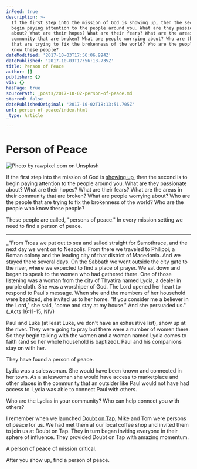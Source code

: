```yaml
---
inFeed: true
description: >-
  If the first step into the mission of God is showing up, then the second is to
  begin paying attention to the people around you. What are they passionate
  about? What are their hopes? What are their fears? What are the areas in their
  community that are broken? What are people worrying about? Who are the people
  that are trying to fix the brokenness of the world? Who are the people who
  know these people?
dateModified: '2017-10-03T17:56:06.994Z'
datePublished: '2017-10-03T17:56:13.735Z'
title: Person of Peace
author: []
publisher: {}
via: {}
hasPage: true
sourcePath: _posts/2017-10-02-person-of-peace.md
starred: false
datePublishedOriginal: '2017-10-02T18:13:51.705Z'
url: person-of-peace/index.html
_type: Article

---
```

# Person of Peace
![Photo by rawpixel.com on Unsplash](https://the-grid-user-content.s3-us-west-2.amazonaws.com/8b11d43e-9b1c-4ac0-9cd2-4c6c917a4b64.jpg)

If the first step into the mission of God is [showing up][0], then the second is to begin paying attention to the people around you. What are they passionate about? What are their hopes? What are their fears? What are the areas in their community that are broken? What are people worrying about? Who are the people that are trying to fix the brokenness of the world? Who are the people who know these people?

These people are called, "persons of peace." In every mission setting we need to find a person of peace. 

---

_"From Troas we put out to sea and sailed straight for Samothrace, and the next day we went on to Neapolis. From there we traveled to Philippi, a Roman colony and the leading city of that district of Macedonia. And we stayed there several days. On the Sabbath we went outside the city gate to the river, where we expected to find a place of prayer. We sat down and began to speak to the women who had gathered there. One of those listening was a woman from the city of Thyatira named Lydia, a dealer in purple cloth. She was a worshiper of God. The Lord opened her heart to respond to Paul's message. When she and the members of her household were baptized, she invited us to her home. "If you consider me a believer in the Lord," she said, "come and stay at my house." And she persuaded us." (_Acts 16:11-15, NIV)

Paul and Luke (at least Luke, we don't have an exhaustive list), show up at the river. They were going to pray but there were a number of women there. So they begin talking with the women and a woman named Lydia comes to faith (and so her whole household is baptized). Paul and his companions stay on with her. 

They have found a person of peace. 

Lydia was a saleswoman. She would have been known and connected in her town. As a saleswoman she would have access to marketplace and other places in the community that an outsider like Paul would not have had access to. Lydia was able to connect Paul with others. 

Who are the Lydias in your community? Who can help connect you with others?

I remember when we launched [Doubt on Tap][1], Mike and Tom were persons of peace for us. We had met them at our local coffee shop and invited them to join us at Doubt on Tap. They in turn began inviting everyone in their sphere of influence. They provided Doubt on Tap with amazing momentum. 

A person of peace of mission critical. 

After you show up, find a person of peace. 

[0]: http://danielmrose.com/show-up "Show Up"
[1]: http://facebook.com/doubtontap "Doubt On Tap"